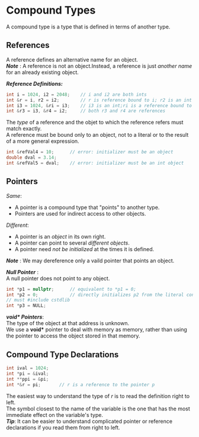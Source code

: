 # Compound Types
A compound type is a type that is defined in terms of another type.
## References
A reference defines an alternative name for an object.  
**_Note_** : A reference is not an object.Instead, a reference is just *another name* for an already existing object.   

___Reference Definitions:___
``` C++
int i = 1024, i2 = 2048;    // i and i2 are both ints
int &r = i, r2 = i2;        // r is reference bound to i; r2 is an int
int i3 = 1024, &ri = i3;    // i3 is an int;ri is a reference bound to i3
int &r3 = i3, &r4 = i2;     // both r3 and r4 are references
```   


The *type* of a reference and the objet to which the reference refers must match exactly.  
A reference must be bound only to an object, not to a literal or to the result of a more general expression.
``` C++
int &refVal4 = 10;      // error: initializer must be an object
double dval = 3.14; 
int &refVal5 = dval;    // error: initializer must be an int object
```

## Pointers
*Same*:  
- A pointer is a compound type that "points" to another type.
- Pointers are used for indirect access to other objects.  

*Different*:  
- A pointer is an *object* in its own right. 
- A pointer can point to several *different objects*.    
- A pointer need *not be initialized* at the times it is defined.

**_Note_** : We may dereference only a vaild pointer that points an object.

**_Null Pointer_** :  
A null pointer does not point to any object.
``` C++
int *p1 = nullptr;      // equivalent to *p1 = 0;
int *p2 = 0;            // directly initializes p2 from the literal constant 0
// must #include cstdlib
int *p3 = NULL;
```

___void* Pointers___:  
The type of the object at that address is unknown.  
We use a __void*__ pointer to deal with memory as memory, rather than using the pointer to access the object stored in that memory.

## Compound Type Declarations
``` C++
int ival = 1024;
int *pi = &ival;
int **ppi = &pi;
int *&r = pi;       // r is a reference to the pointer p
```
The easiest way to understand the type of *r* is to read the definition right to left.    
The symbol closest to the name of the variable is the one that has the most immediate effect on the variable's type.   
***Tip***: It can be easier to understand complicated pointer or reference declarations if you read them from right to left.

